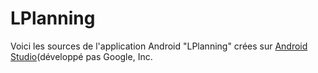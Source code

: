 # LPlanning

Voici les sources de l'application Android "LPlanning" crées sur <a href="http://developer.android.com/sdk/index.html">Android Studio</a>(développé pas Google, Inc.
